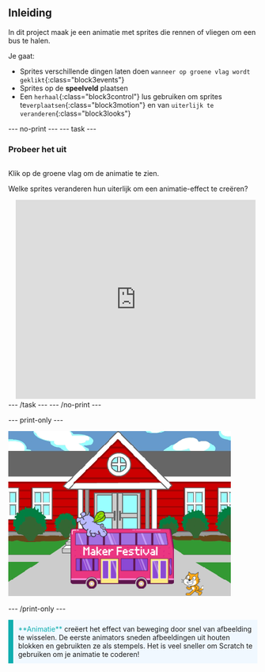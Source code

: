 ## Inleiding

In dit project maak je een animatie met sprites die rennen of vliegen om een bus te halen.

Je gaat:
+ Sprites verschillende dingen laten doen `wanneer op groene vlag wordt geklikt`{:class="block3events"}
+ Sprites op de **speelveld** plaatsen
+ Een `herhaal`{:class="block3control"} lus gebruiken om sprites te`verplaatsen`{:class="block3motion"} en van `uiterlijk te veranderen`{:class="block3looks"}

--- no-print --- --- task ---

### Probeer het uit
<div style="display: flex; flex-wrap: wrap">
<div style="flex-basis: 200px; flex-grow: 1">  

Klik op de groene vlag om de animatie te zien. 

Welke sprites veranderen hun uiterlijk om een animatie-effect te creëren?
</div>
<div class="scratch-preview" style="margin-left: 15px;">
  <iframe allowtransparency="true" width="485" height="402" src="https://scratch.mit.edu/projects/embed/589764379/?autostart=false" frameborder="0"></iframe>
</div>
</div>
--- /task --- --- /no-print ---

--- print-only ---

![Het voltooide project.](images/showcase_static.png)

--- /print-only ---

<p style="border-left: solid; border-width:10px; border-color: #0faeb0; background-color: aliceblue; padding: 10px;">
<span style="color: #0faeb0">**Animatie**</span> creëert het effect van beweging door snel van afbeelding te wisselen. De eerste animators sneden afbeeldingen uit houten blokken en gebruikten ze als stempels. Het is veel sneller om Scratch te gebruiken om je animatie te coderen!
</p>